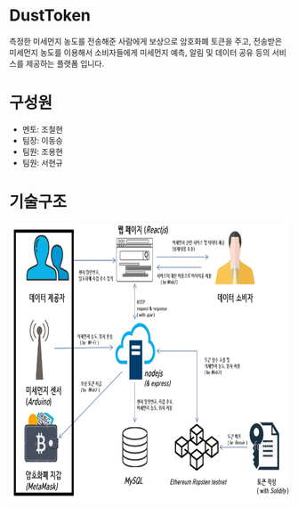 # DustToken
측정한 미세먼지 농도를 전송해준 사람에게 보상으로 암호화폐 토큰을 주고,
전송받은 미세먼지 농도를 이용해서 소비자들에게 미세먼지 예측, 알림 및 데이터 공유 등의 서비스를 제공하는 플랫폼 입니다.

# 구성원
- 멘토: 조철현
- 팀장: 이동승
- 팀원: 조용현
- 팀원: 서현규

# 기술구조
<p align="center">
  <img width="100%" height="500" src="./tech-sceanario-1.png">
</p>
